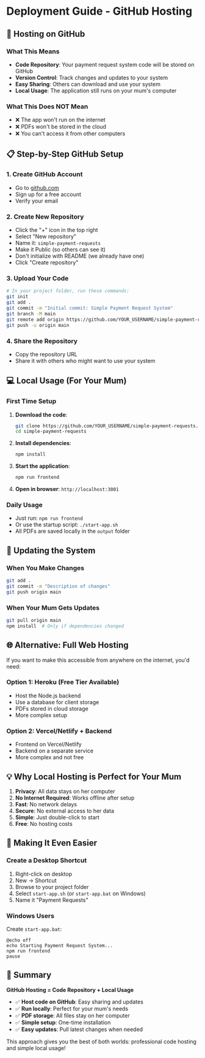 # Deployment Guide - GitHub Hosting

## 🚀 Hosting on GitHub

### What This Means
- **Code Repository**: Your payment request system code will be stored on GitHub
- **Version Control**: Track changes and updates to your system
- **Easy Sharing**: Others can download and use your system
- **Local Usage**: The application still runs on your mum's computer

### What This Does NOT Mean
- ❌ The app won't run on the internet
- ❌ PDFs won't be stored in the cloud
- ❌ You can't access it from other computers

## 📋 Step-by-Step GitHub Setup

### 1. Create GitHub Account
- Go to [github.com](https://github.com)
- Sign up for a free account
- Verify your email

### 2. Create New Repository
- Click the "+" icon in the top right
- Select "New repository"
- Name it: `simple-payment-requests`
- Make it Public (so others can see it)
- Don't initialize with README (we already have one)
- Click "Create repository"

### 3. Upload Your Code
```bash
# In your project folder, run these commands:
git init
git add .
git commit -m "Initial commit: Simple Payment Request System"
git branch -M main
git remote add origin https://github.com/YOUR_USERNAME/simple-payment-requests.git
git push -u origin main
```

### 4. Share the Repository
- Copy the repository URL
- Share it with others who might want to use your system

## 💻 Local Usage (For Your Mum)

### First Time Setup
1. **Download the code**:
   ```bash
   git clone https://github.com/YOUR_USERNAME/simple-payment-requests.git
   cd simple-payment-requests
   ```

2. **Install dependencies**:
   ```bash
   npm install
   ```

3. **Start the application**:
   ```bash
   npm run frontend
   ```

4. **Open in browser**: `http://localhost:3001`

### Daily Usage
- Just run: `npm run frontend`
- Or use the startup script: `./start-app.sh`
- All PDFs are saved locally in the `output` folder

## 🔄 Updating the System

### When You Make Changes
```bash
git add .
git commit -m "Description of changes"
git push origin main
```

### When Your Mum Gets Updates
```bash
git pull origin main
npm install  # Only if dependencies changed
```

## 🌐 Alternative: Full Web Hosting

If you want to make this accessible from anywhere on the internet, you'd need:

### Option 1: Heroku (Free Tier Available)
- Host the Node.js backend
- Use a database for client storage
- PDFs stored in cloud storage
- More complex setup

### Option 2: Vercel/Netlify + Backend
- Frontend on Vercel/Netlify
- Backend on a separate service
- More complex and not free

## 💡 Why Local Hosting is Perfect for Your Mum

1. **Privacy**: All data stays on her computer
2. **No Internet Required**: Works offline after setup
3. **Fast**: No network delays
4. **Secure**: No external access to her data
5. **Simple**: Just double-click to start
6. **Free**: No hosting costs

## 📱 Making It Even Easier

### Create a Desktop Shortcut
1. Right-click on desktop
2. New → Shortcut
3. Browse to your project folder
4. Select `start-app.sh` (or `start-app.bat` on Windows)
5. Name it "Payment Requests"

### Windows Users
Create `start-app.bat`:
```batch
@echo off
echo Starting Payment Request System...
npm run frontend
pause
```

## 🎯 Summary

**GitHub Hosting = Code Repository + Local Usage**

- ✅ **Host code on GitHub**: Easy sharing and updates
- ✅ **Run locally**: Perfect for your mum's needs
- ✅ **PDF storage**: All files stay on her computer
- ✅ **Simple setup**: One-time installation
- ✅ **Easy updates**: Pull latest changes when needed

This approach gives you the best of both worlds: professional code hosting and simple local usage!
